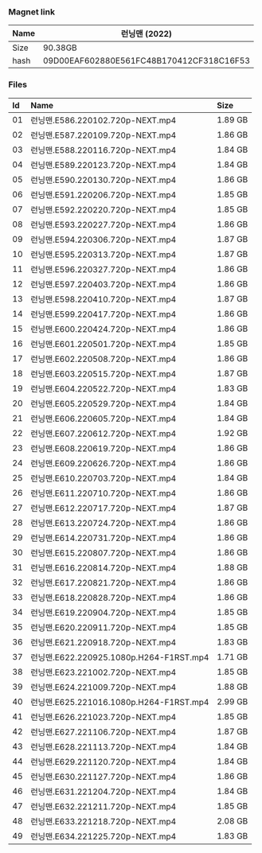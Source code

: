 ### Magnet link

| Name | 런닝맨 (2022)                             |
| ---- | ---------------------------------------- |
| Size | 90.38GB                                  |
| hash | 09D00EAF602880E561FC48B170412CF318C16F53


### Files
| Id | Name | Size |
| :--- | :-------------------------- | :----- |
|01 | 런닝맨.E586.220102.720p-NEXT.mp4| 1.89 GB|
|02 | 런닝맨.E587.220109.720p-NEXT.mp4| 1.86 GB|
|03 | 런닝맨.E588.220116.720p-NEXT.mp4| 1.84 GB|
|04 | 런닝맨.E589.220123.720p-NEXT.mp4| 1.84 GB|
|05 | 런닝맨.E590.220130.720p-NEXT.mp4| 1.86 GB|
|06 | 런닝맨.E591.220206.720p-NEXT.mp4| 1.85 GB|
|07 | 런닝맨.E592.220220.720p-NEXT.mp4| 1.85 GB|
|08 | 런닝맨.E593.220227.720p-NEXT.mp4| 1.86 GB|
|09 | 런닝맨.E594.220306.720p-NEXT.mp4| 1.87 GB|
|10 | 런닝맨.E595.220313.720p-NEXT.mp4| 1.87 GB|
|11 | 런닝맨.E596.220327.720p-NEXT.mp4| 1.86 GB|
|12 | 런닝맨.E597.220403.720p-NEXT.mp4| 1.86 GB|
|13 | 런닝맨.E598.220410.720p-NEXT.mp4| 1.87 GB|
|14 | 런닝맨.E599.220417.720p-NEXT.mp4| 1.86 GB|
|15 | 런닝맨.E600.220424.720p-NEXT.mp4| 1.86 GB|
|16 | 런닝맨.E601.220501.720p-NEXT.mp4| 1.85 GB|
|17 | 런닝맨.E602.220508.720p-NEXT.mp4| 1.86 GB|
|18 | 런닝맨.E603.220515.720p-NEXT.mp4| 1.87 GB|
|19 | 런닝맨.E604.220522.720p-NEXT.mp4| 1.83 GB|
|20 | 런닝맨.E605.220529.720p-NEXT.mp4| 1.84 GB|
|21 | 런닝맨.E606.220605.720p-NEXT.mp4| 1.84 GB|
|22 | 런닝맨.E607.220612.720p-NEXT.mp4| 1.92 GB|
|23 | 런닝맨.E608.220619.720p-NEXT.mp4| 1.86 GB|
|24 | 런닝맨.E609.220626.720p-NEXT.mp4| 1.86 GB|
|25 | 런닝맨.E610.220703.720p-NEXT.mp4| 1.84 GB|
|26 | 런닝맨.E611.220710.720p-NEXT.mp4| 1.86 GB|
|27 | 런닝맨.E612.220717.720p-NEXT.mp4| 1.87 GB|
|28 | 런닝맨.E613.220724.720p-NEXT.mp4| 1.86 GB|
|29 | 런닝맨.E614.220731.720p-NEXT.mp4| 1.86 GB|
|30 | 런닝맨.E615.220807.720p-NEXT.mp4| 1.86 GB|
|31 | 런닝맨.E616.220814.720p-NEXT.mp4| 1.88 GB|
|32 | 런닝맨.E617.220821.720p-NEXT.mp4| 1.86 GB|
|33 | 런닝맨.E618.220828.720p-NEXT.mp4| 1.86 GB|
|34 | 런닝맨.E619.220904.720p-NEXT.mp4| 1.85 GB|
|35 | 런닝맨.E620.220911.720p-NEXT.mp4| 1.85 GB|
|36 | 런닝맨.E621.220918.720p-NEXT.mp4| 1.83 GB|
|37 | 런닝맨.E622.220925.1080p.H264-F1RST.mp4| 1.71 GB|
|38 | 런닝맨.E623.221002.720p-NEXT.mp4| 1.85 GB|
|39 | 런닝맨.E624.221009.720p-NEXT.mp4| 1.88 GB|
|40 | 런닝맨.E625.221016.1080p.H264-F1RST.mp4| 2.99 GB|
|41 | 런닝맨.E626.221023.720p-NEXT.mp4| 1.85 GB|
|42 | 런닝맨.E627.221106.720p-NEXT.mp4| 1.87 GB|
|43 | 런닝맨.E628.221113.720p-NEXT.mp4| 1.84 GB|
|44 | 런닝맨.E629.221120.720p-NEXT.mp4| 1.84 GB|
|45 | 런닝맨.E630.221127.720p-NEXT.mp4| 1.86 GB|
|46 | 런닝맨.E631.221204.720p-NEXT.mp4| 1.84 GB|
|47 | 런닝맨.E632.221211.720p-NEXT.mp4| 1.85 GB|
|48 | 런닝맨.E633.221218.720p-NEXT.mp4| 2.08 GB|
|49 | 런닝맨.E634.221225.720p-NEXT.mp4| 1.83 GB|
